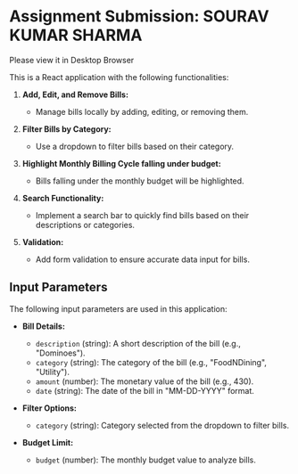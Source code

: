# Assignment Submission: SOURAV KUMAR SHARMA

Please view it in Desktop Browser

This is a React application with the following functionalities:

1. **Add, Edit, and Remove Bills:**
   - Manage bills locally by adding, editing, or removing them.

2. **Filter Bills by Category:**
   - Use a dropdown to filter bills based on their category.

3. **Highlight Monthly Billing Cycle falling under budget:**
   - Bills falling under the monthly budget will be highlighted.

4. **Search Functionality:**
   - Implement a search bar to quickly find bills based on their descriptions or categories.

5. **Validation:**
   - Add form validation to ensure accurate data input for bills.

## Input Parameters

The following input parameters are used in this application:

- **Bill Details:**
  - `description` (string): A short description of the bill (e.g., "Dominoes").
  - `category` (string): The category of the bill (e.g., "FoodNDining", "Utility").
  - `amount` (number): The monetary value of the bill (e.g., 430).
  - `date` (string): The date of the bill in "MM-DD-YYYY" format.

- **Filter Options:**
  - `category` (string): Category selected from the dropdown to filter bills.

- **Budget Limit:**
  - `budget` (number): The monthly budget value to analyze bills.





